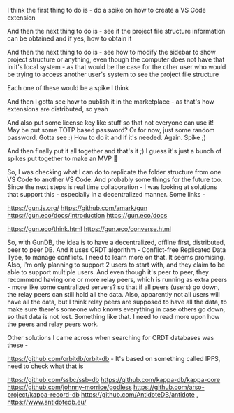 I think the first thing to do is - do a spike on how to create a VS Code
extension

And then the next thing to do is - see if the project file structure information
can be obtained and if yes, how to obtain it

And then the next thing to do is - see how to modify the sidebar to show
project structure or anything, even though the computer does not have that
in it's local system - as that would be the case for the other user who would
be trying to access another user's system to see the project file structure

Each one of these would be a spike I think

And then I gotta see how to publish it in the marketplace - as that's how
extensions are distributed, so yeah

And also put some license key like stuff so that not everyone can use it!
May be put some TOTP based password? Or for now, just some random password.
Gotta see :) How to do it and if it's needed. Again. Spike ;) 

And then finally put it all together and that's it ;) I guess it's just a
bunch of spikes put together to make an MVP 🤣

So, I was checking what I can do to replicate the folder structure
from one VS Code to another VS Code. And probably some things for
the future too. Since the next steps is real time collaboration -
I was looking at solutions that support this - especially in a
decentralized manner. Some links -

https://gun.js.org/
https://github.com/amark/gun
https://gun.eco/docs/Introduction
https://gun.eco/docs

https://gun.eco/think.html
https://gun.eco/converse.html


So, with GunDB, the idea is to have a decentralized, offline first, distributed,
peer to peer DB. And it uses CRDT algorithm - Conflict-free Replicated Data
Type, to manage conflicts. I need to learn more on that. It seems promising.
Also, I'm only planning to support 2 users to start with, and they claim to be
able to support multiple users. And even though it's peer to peer, they
recommend having one or more relay peers, which is running as extra peers - more
like some centralized servers? so that if all peers (users) go down, the relay
peers can still hold all the data. Also, apparently not all users will have
all the data, but I think relay peers are supposed to have all the data, to
make sure there's someone who knows everything in case others go down, so that
data is not lost. Something like that. I need to read more upon how the peers
and relay peers work.

Other solutions I came across when searching for CRDT databases was these - 

https://github.com/orbitdb/orbit-db - It's based on something called IPFS, need
to check what that is

https://github.com/ssbc/ssb-db
https://github.com/kappa-db/kappa-core
https://github.com/johnny-morrice/godless
https://github.com/arso-project/kappa-record-db
https://github.com/AntidoteDB/antidote , https://www.antidotedb.eu/

